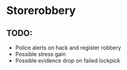 # Storerobbery

## TODO:
- Police alerts on hack and register robbery
- Possible stress gain
- Possible evidence drop on failed lockpick